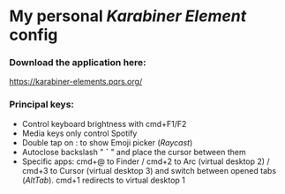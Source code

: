 # My personal _Karabiner Element_ config
### Download the application here:
https://karabiner-elements.pqrs.org/
### Principal keys:
* Control keyboard brightness with cmd+F1/F2
* Media keys only control Spotify
* Double tap on : to show Emoji picker (_Raycast_)
* Autoclose backslash " **`** " and place the cursor between them
* Specific apps: cmd+@ to Finder / cmd+2 to Arc (virtual desktop 2) / cmd+3 to Cursor (virtual desktop 3) and switch between opened tabs (_AltTab_). cmd+1 redirects to virtual desktop 1
